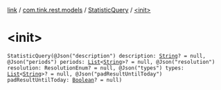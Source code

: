 [link](../../index.md) / [com.tink.rest.models](../index.md) / [StatisticQuery](index.md) / [&lt;init&gt;](./-init-.md)

# &lt;init&gt;

`StatisticQuery(@Json("description") description: `[`String`](https://kotlinlang.org/api/latest/jvm/stdlib/kotlin/-string/index.html)`? = null, @Json("periods") periods: `[`List`](https://kotlinlang.org/api/latest/jvm/stdlib/kotlin.collections/-list/index.html)`<`[`String`](https://kotlinlang.org/api/latest/jvm/stdlib/kotlin/-string/index.html)`>? = null, @Json("resolution") resolution: ResolutionEnum? = null, @Json("types") types: `[`List`](https://kotlinlang.org/api/latest/jvm/stdlib/kotlin.collections/-list/index.html)`<`[`String`](https://kotlinlang.org/api/latest/jvm/stdlib/kotlin/-string/index.html)`>? = null, @Json("padResultUntilToday") padResultUntilToday: `[`Boolean`](https://kotlinlang.org/api/latest/jvm/stdlib/kotlin/-boolean/index.html)`? = null)`